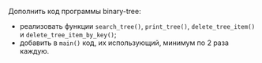 Дополнить код программы binary-tree:

 * реализовать функции `search_tree()`, `print_tree()`, `delete_tree_item()` и `delete_tree_item_by_key()`;
 * добавить в `main()` код, их использующий, минимум по 2 раза каждую.
